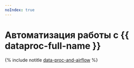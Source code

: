 ```yaml
---
noIndex: true
---
```


# Автоматизация работы с {{ dataproc-full-name }}

{% include notitle [data-proc-and-airflow](../../_tutorials/dataplatform/data-proc/data-proc-and-airflow.md) %}
